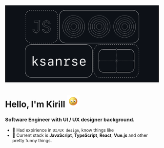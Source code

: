 ![ksanrse](https://github.com/ksanrse/ksanrse/blob/main/assets/ksanrse.png)

# Hello, I'm Kirill <img src="https://github.com/ksanrse/ksanrse/blob/main/assets/face.gif" height="40px">

### Software Engineer with UI / UX designer background.

- 🔭 Had expirience in `UI/UX design`, know things like
- 🌱 Current stack is **JavaScript**, **TypeScript**, **React**, **Vue.js** and other pretty funny things.

<!-- ### My Frequently Used Stack:
 <a href="https://www.w3.org/html/" target="_blank"> <img src="https://github.com/ksanrse/ksanrse/blob/main/assets/htmlicon.png" alt="html5" width="40" height="40"/> </a>
 <a href="https://www.w3schools.com/css/" target="_blank"> <img src="https://github.com/ksanrse/ksanrse/blob/main/assets/cssicon.png" alt="css3" width="40" height="40"/> </a>
 <a href="https://developer.mozilla.org/en-US/docs/Web/JavaScript" target="_blank"> <img src="https://github.com/ksanrse/ksanrse/blob/main/assets/javascripticon.png" alt="javascript" width="40" height="40"/> </a>
 <a href="https://www.figma.com/" target="_blank"> <img src="https://github.com/ksanrse/ksanrse/blob/main/assets/figmaicon.png" alt="figma" width="40" height="40"/> </a>
 <a href="https://www.adobe.com/in/products/illustrator.html" target="_blank"> <img src="https://github.com/ksanrse/ksanrse/blob/main/assets/illustratorlogo.png" alt="illustrator" width="40" height="40"/> </a>
 <a href="https://www.photoshop.com/en" target="_blank"> <img src="https://github.com/ksanrse/ksanrse/blob/main/assets/photoshopicon.png" alt="photoshop" width="40" height="40"/> </a>
  -->
